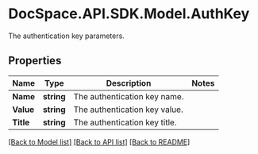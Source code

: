 # DocSpace.API.SDK.Model.AuthKey
The authentication key parameters.

## Properties

Name | Type | Description | Notes
------------ | ------------- | ------------- | -------------
**Name** | **string** | The authentication key name. | 
**Value** | **string** | The authentication key value. | 
**Title** | **string** | The authentication key title. | 

[[Back to Model list]](../README.md#documentation-for-models) [[Back to API list]](../README.md#documentation-for-api-endpoints) [[Back to README]](../README.md)

